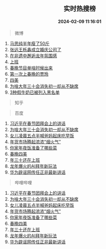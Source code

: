 <div align="center"><h2>实时热搜榜</h2><h4>2024-02-09 11:16:01</h4></div>

> 微博  

1. [马思纯半年瘦了50斤](https://s.weibo.com/weibo?q=%23%E9%A9%AC%E6%80%9D%E7%BA%AF%E5%8D%8A%E5%B9%B4%E7%98%A6%E4%BA%8650%E6%96%A4%23&t=31&band_rank=1&Refer=top)<br />
2. [张远王栎鑫成立婚庆公司了](https://s.weibo.com/weibo?q=%23%E5%BC%A0%E8%BF%9C%E7%8E%8B%E6%A0%8E%E9%91%AB%E6%88%90%E7%AB%8B%E5%A9%9A%E5%BA%86%E5%85%AC%E5%8F%B8%E4%BA%86%23&t=31&band_rank=2&Refer=top)<br />
3. [在非遗中邂逅龙年氛围感](https://s.weibo.com/weibo?q=%23%E5%9C%A8%E9%9D%9E%E9%81%97%E4%B8%AD%E9%82%82%E9%80%85%E9%BE%99%E5%B9%B4%E6%B0%9B%E5%9B%B4%E6%84%9F%23&t=31&band_rank=3&Refer=top)<br />
4. [上班](https://s.weibo.com/weibo?q=%E4%B8%8A%E7%8F%AD&t=31&band_rank=4&Refer=top)<br />
5. [春晚节目单啥时候出来](https://s.weibo.com/weibo?q=%E6%98%A5%E6%99%9A%E8%8A%82%E7%9B%AE%E5%8D%95%E5%95%A5%E6%97%B6%E5%80%99%E5%87%BA%E6%9D%A5&t=31&band_rank=5&Refer=top)<br />
6. [第一次上春晚的贾玲](https://s.weibo.com/weibo?q=%23%E7%AC%AC%E4%B8%80%E6%AC%A1%E4%B8%8A%E6%98%A5%E6%99%9A%E7%9A%84%E8%B4%BE%E7%8E%B2%23&t=31&band_rank=6&Refer=top)<br />
7. [四美](https://s.weibo.com/weibo?q=%E5%9B%9B%E7%BE%8E&t=31&band_rank=7&Refer=top)<br />
8. [为啥大年三十会消失初一却从不缺席](https://s.weibo.com/weibo?q=%23%E4%B8%BA%E5%95%A5%E5%A4%A7%E5%B9%B4%E4%B8%89%E5%8D%81%E4%BC%9A%E6%B6%88%E5%A4%B1%E5%88%9D%E4%B8%80%E5%8D%B4%E4%BB%8E%E4%B8%8D%E7%BC%BA%E5%B8%AD%23&t=31&band_rank=8&Refer=top)<br />
9. [3种假牛奶已被列入黑名单](https://s.weibo.com/weibo?q=%233%E7%A7%8D%E5%81%87%E7%89%9B%E5%A5%B6%E5%B7%B2%E8%A2%AB%E5%88%97%E5%85%A5%E9%BB%91%E5%90%8D%E5%8D%95%23&t=31&band_rank=9&Refer=top)<br />

> 知乎  


> 百度  

1. [习近平在春节团拜会上的讲话](https://www.baidu.com/s?wd=%E4%B9%A0%E8%BF%91%E5%B9%B3%E5%9C%A8%E6%98%A5%E8%8A%82%E5%9B%A2%E6%8B%9C%E4%BC%9A%E4%B8%8A%E7%9A%84%E8%AE%B2%E8%AF%9D&sa=fyb_news&rsv_dl=fyb_news)<br />
2. [为啥大年三十会消失初一却从不缺席](https://www.baidu.com/s?wd=%E4%B8%BA%E5%95%A5%E5%A4%A7%E5%B9%B4%E4%B8%89%E5%8D%81%E4%BC%9A%E6%B6%88%E5%A4%B1%E5%88%9D%E4%B8%80%E5%8D%B4%E4%BB%8E%E4%B8%8D%E7%BC%BA%E5%B8%AD&sa=fyb_news&rsv_dl=fyb_news)<br />
3. [女儿凌晨五点半喊爸妈起床吃早饭](https://www.baidu.com/s?wd=%E5%A5%B3%E5%84%BF%E5%87%8C%E6%99%A8%E4%BA%94%E7%82%B9%E5%8D%8A%E5%96%8A%E7%88%B8%E5%A6%88%E8%B5%B7%E5%BA%8A%E5%90%83%E6%97%A9%E9%A5%AD&sa=fyb_news&rsv_dl=fyb_news)<br />
4. [年货市场腾起浓浓“烟火气”](https://www.baidu.com/s?wd=%E5%B9%B4%E8%B4%A7%E5%B8%82%E5%9C%BA%E8%85%BE%E8%B5%B7%E6%B5%93%E6%B5%93%E2%80%9C%E7%83%9F%E7%81%AB%E6%B0%94%E2%80%9D&sa=fyb_news&rsv_dl=fyb_news)<br />
5. [你家年夜饭准备了哪些菜](https://www.baidu.com/s?wd=%E4%BD%A0%E5%AE%B6%E5%B9%B4%E5%A4%9C%E9%A5%AD%E5%87%86%E5%A4%87%E4%BA%86%E5%93%AA%E4%BA%9B%E8%8F%9C&sa=fyb_news&rsv_dl=fyb_news)<br />
6. [春晚四美](https://www.baidu.com/s?wd=%E6%98%A5%E6%99%9A%E5%9B%9B%E7%BE%8E&sa=fyb_news&rsv_dl=fyb_news)<br />
7. [年三十还在上班](https://www.baidu.com/s?wd=%E5%B9%B4%E4%B8%89%E5%8D%81%E8%BF%98%E5%9C%A8%E4%B8%8A%E7%8F%AD&sa=fyb_news&rsv_dl=fyb_news)<br />
8. [龙年爆火的AI拜年新玩法](https://www.baidu.com/s?wd=%E9%BE%99%E5%B9%B4%E7%88%86%E7%81%AB%E7%9A%84AI%E6%8B%9C%E5%B9%B4%E6%96%B0%E7%8E%A9%E6%B3%95&sa=fyb_news&rsv_dl=fyb_news)<br />
9. [华为辟谣网传任正非最新讲话](https://www.baidu.com/s?wd=%E5%8D%8E%E4%B8%BA%E8%BE%9F%E8%B0%A3%E7%BD%91%E4%BC%A0%E4%BB%BB%E6%AD%A3%E9%9D%9E%E6%9C%80%E6%96%B0%E8%AE%B2%E8%AF%9D&sa=fyb_news&rsv_dl=fyb_news)<br />

> 哔哩哔哩  

1. [习近平在春节团拜会上的讲话](https://www.baidu.com/s?wd=%E4%B9%A0%E8%BF%91%E5%B9%B3%E5%9C%A8%E6%98%A5%E8%8A%82%E5%9B%A2%E6%8B%9C%E4%BC%9A%E4%B8%8A%E7%9A%84%E8%AE%B2%E8%AF%9D&sa=fyb_news&rsv_dl=fyb_news)<br />
2. [为啥大年三十会消失初一却从不缺席](https://www.baidu.com/s?wd=%E4%B8%BA%E5%95%A5%E5%A4%A7%E5%B9%B4%E4%B8%89%E5%8D%81%E4%BC%9A%E6%B6%88%E5%A4%B1%E5%88%9D%E4%B8%80%E5%8D%B4%E4%BB%8E%E4%B8%8D%E7%BC%BA%E5%B8%AD&sa=fyb_news&rsv_dl=fyb_news)<br />
3. [女儿凌晨五点半喊爸妈起床吃早饭](https://www.baidu.com/s?wd=%E5%A5%B3%E5%84%BF%E5%87%8C%E6%99%A8%E4%BA%94%E7%82%B9%E5%8D%8A%E5%96%8A%E7%88%B8%E5%A6%88%E8%B5%B7%E5%BA%8A%E5%90%83%E6%97%A9%E9%A5%AD&sa=fyb_news&rsv_dl=fyb_news)<br />
4. [年货市场腾起浓浓“烟火气”](https://www.baidu.com/s?wd=%E5%B9%B4%E8%B4%A7%E5%B8%82%E5%9C%BA%E8%85%BE%E8%B5%B7%E6%B5%93%E6%B5%93%E2%80%9C%E7%83%9F%E7%81%AB%E6%B0%94%E2%80%9D&sa=fyb_news&rsv_dl=fyb_news)<br />
5. [你家年夜饭准备了哪些菜](https://www.baidu.com/s?wd=%E4%BD%A0%E5%AE%B6%E5%B9%B4%E5%A4%9C%E9%A5%AD%E5%87%86%E5%A4%87%E4%BA%86%E5%93%AA%E4%BA%9B%E8%8F%9C&sa=fyb_news&rsv_dl=fyb_news)<br />
6. [春晚四美](https://www.baidu.com/s?wd=%E6%98%A5%E6%99%9A%E5%9B%9B%E7%BE%8E&sa=fyb_news&rsv_dl=fyb_news)<br />
7. [年三十还在上班](https://www.baidu.com/s?wd=%E5%B9%B4%E4%B8%89%E5%8D%81%E8%BF%98%E5%9C%A8%E4%B8%8A%E7%8F%AD&sa=fyb_news&rsv_dl=fyb_news)<br />
8. [龙年爆火的AI拜年新玩法](https://www.baidu.com/s?wd=%E9%BE%99%E5%B9%B4%E7%88%86%E7%81%AB%E7%9A%84AI%E6%8B%9C%E5%B9%B4%E6%96%B0%E7%8E%A9%E6%B3%95&sa=fyb_news&rsv_dl=fyb_news)<br />
9. [华为辟谣网传任正非最新讲话](https://www.baidu.com/s?wd=%E5%8D%8E%E4%B8%BA%E8%BE%9F%E8%B0%A3%E7%BD%91%E4%BC%A0%E4%BB%BB%E6%AD%A3%E9%9D%9E%E6%9C%80%E6%96%B0%E8%AE%B2%E8%AF%9D&sa=fyb_news&rsv_dl=fyb_news)<br />
